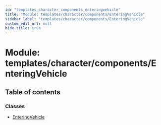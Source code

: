 ```yaml
---
id: "templates_character_components_enteringvehicle"
title: "Module: templates/character/components/EnteringVehicle"
sidebar_label: "templates/character/components/EnteringVehicle"
custom_edit_url: null
hide_title: true
---
```


# Module: templates/character/components/EnteringVehicle

## Table of contents

### Classes

- [EnteringVehicle](../classes/templates_character_components_enteringvehicle.enteringvehicle.md)
